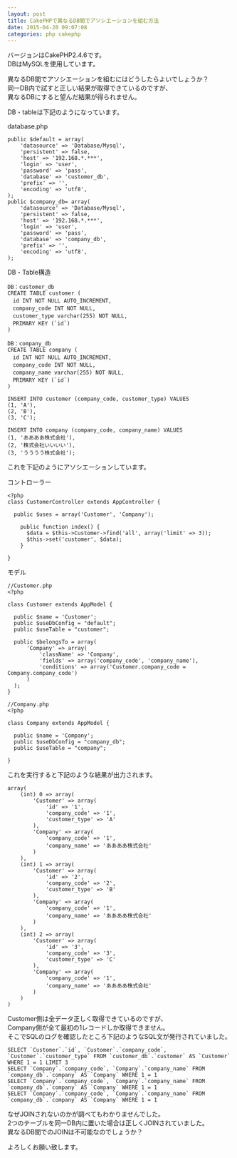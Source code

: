 ```yaml
---
layout: post
title: CakePHPで異なるDB間でアソシエーションを組む方法
date: 2015-04-20 09:07:08
categories: php cakephp
---
```

<!-- {% raw %} -->
<p>バージョンはCakePHP2.4.6です。<br>
DBはMySQLを使用しています。</p>

<p>異なるDB間でアソシエーションを組むにはどうしたらよいでしょうか？<br>
同一DB内で試すと正しい結果が取得できているのですが、<br>
異なるDBにすると望んだ結果が得られません。</p>

<p>DB・tableは下記のようになっています。</p>

<p>database.php</p>

<pre><code>public $default = array(
    'datasource' =&gt; 'Database/Mysql',
    'persistent' =&gt; false,
    'host' =&gt; '192.168.*.***',
    'login' =&gt; 'user',
    'password' =&gt; 'pass',
    'database' =&gt; 'customer_db',
    'prefix' =&gt; '',
    'encoding' =&gt; 'utf8',
);
public $company_db= array(
    'datasource' =&gt; 'Database/Mysql',
    'persistent' =&gt; false,
    'host' =&gt; '192.168.*.***',
    'login' =&gt; 'user',
    'password' =&gt; 'pass',
    'database' =&gt; 'company_db',
    'prefix' =&gt; '',
    'encoding' =&gt; 'utf8',
);
</code></pre>

<p>DB・Table構造</p>

<pre><code>DB：customer_db
CREATE TABLE customer (
　id INT NOT NULL AUTO_INCREMENT,
　company_code INT NOT NULL,
　customer_type varchar(255) NOT NULL,
　PRIMARY KEY (`id`)
)

DB：company_db
CREATE TABLE company (
　id INT NOT NULL AUTO_INCREMENT,
　company_code INT NOT NULL,
　company_name varchar(255) NOT NULL,
　PRIMARY KEY (`id`)
)

INSERT INTO customer (company_code, customer_type) VALUES
(1, 'A'),
(2, 'B'),
(3, 'C');

INSERT INTO company (company_code, company_name) VALUES
(1, 'ああああ株式会社'),
(2, '株式会社いいいい'),
(3, 'うううう株式会社');
</code></pre>

<p>これを下記のようにアソシエーションしています。</p>

<p>コントローラー</p>

<pre><code>&lt;?php
class CustomerController extends AppController {

  public $uses = array('Customer', 'Company');

    public function index() {
      $data = $this-&gt;Customer-&gt;find('all', array('limit' =&gt; 3));
      $this-&gt;set('customer', $data);
    }

}
</code></pre>

<p>モデル</p>

<pre><code>//Customer.php
&lt;?php

class Customer extends AppModel {

  public $name = 'Customer';
  public $useDbConfig = "default";
  public $useTable = "customer";

  public $belongsTo = array(
      'Company' =&gt; array(
          'className' =&gt; 'Company',
          'fields' =&gt; array('company_code', 'company_name'),
          'conditions' =&gt; array('Customer.company_code = Company.company_code')
      )
  );
}

//Company.php
&lt;?php

class Company extends AppModel {

  public $name = 'Company';
  public $useDbConfig = "company_db";
  public $useTable = "company";

}
</code></pre>

<p>これを実行すると下記のような結果が出力されます。</p>

<pre><code>array(
    (int) 0 =&gt; array(
        'Customer' =&gt; array(
            'id' =&gt; '1',
            'company_code' =&gt; '1',
            'customer_type' =&gt; 'A'
        ),
        'Company' =&gt; array(
            'company_code' =&gt; '1',
            'company_name' =&gt; 'ああああ株式会社'
        )
    ),
    (int) 1 =&gt; array(
        'Customer' =&gt; array(
            'id' =&gt; '2',
            'company_code' =&gt; '2',
            'customer_type' =&gt; 'B'
        ),
        'Company' =&gt; array(
            'company_code' =&gt; '1',
            'company_name' =&gt; 'ああああ株式会社'
        )
    ),
    (int) 2 =&gt; array(
        'Customer' =&gt; array(
            'id' =&gt; '3',
            'company_code' =&gt; '3',
            'customer_type' =&gt; 'C'
        ),
        'Company' =&gt; array(
            'company_code' =&gt; '1',
            'company_name' =&gt; 'ああああ株式会社'
        )
    )
)
</code></pre>

<p>Customer側は全データ正しく取得できているのですが、<br>
Company側が全て最初の1レコードしか取得できません。<br>
そこでSQLのログを確認したところ下記のようなSQL文が発行されていました。</p>

<pre><code>SELECT `Customer`.`id`, `Customer`.`company_code`, `Customer`.`customer_type` FROM `customer_db`.`customer` AS `Customer` WHERE 1 = 1 LIMIT 3
SELECT `Company`.`company_code`, `Company`.`company_name` FROM `company_db`.`company` AS `Company` WHERE 1 = 1
SELECT `Company`.`company_code`, `Company`.`company_name` FROM `company_db`.`company` AS `Company` WHERE 1 = 1
SELECT `Company`.`company_code`, `Company`.`company_name` FROM `company_db`.`company` AS `Company` WHERE 1 = 1
</code></pre>

<p>なぜJOINされないのかが調べてもわかりませんでした。<br>
2つのテーブルを同一DB内に置いた場合は正しくJOINされていました。<br>
異なるDB間でのJOINは不可能なのでしょうか？</p>

<p>よろしくお願い致します。</p>
<!-- {% endraw %} -->
